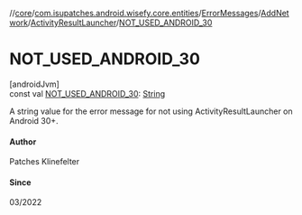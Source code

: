 //[core](../../../../../index.md)/[com.isupatches.android.wisefy.core.entities](../../../index.md)/[ErrorMessages](../../index.md)/[AddNetwork](../index.md)/[ActivityResultLauncher](index.md)/[NOT_USED_ANDROID_30](-n-o-t_-u-s-e-d_-a-n-d-r-o-i-d_30.md)

# NOT_USED_ANDROID_30

[androidJvm]\
const val [NOT_USED_ANDROID_30](-n-o-t_-u-s-e-d_-a-n-d-r-o-i-d_30.md): [String](https://kotlinlang.org/api/latest/jvm/stdlib/kotlin/-string/index.html)

A string value for the error message for not using ActivityResultLauncher on Android 30+.

#### Author

Patches Klinefelter

#### Since

03/2022
